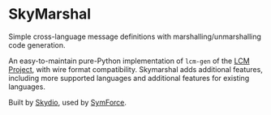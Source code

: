 SkyMarshal
==========

Simple cross-language message definitions with marshalling/unmarshalling code generation.

An easy-to-maintain pure-Python implementation of `lcm-gen` of the
[LCM Project](https://github.com/lcm-proj/lcm), with wire format compatibility.  Skymarshal adds additional features, including more supported languages and additional features for existing
languages.

Built by [Skydio](https://skydio.com), used by [SymForce](https://symforce.org).
